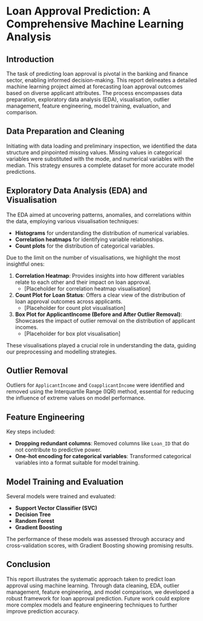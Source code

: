 # Loan Approval Prediction: A Comprehensive Machine Learning Analysis

## Introduction

The task of predicting loan approval is pivotal in the banking and finance sector, enabling informed decision-making. This report delineates a detailed machine learning project aimed at forecasting loan approval outcomes based on diverse applicant attributes. The process encompasses data preparation, exploratory data analysis (EDA), visualisation, outlier management, feature engineering, model training, evaluation, and comparison.

## Data Preparation and Cleaning

Initiating with data loading and preliminary inspection, we identified the data structure and pinpointed missing values. Missing values in categorical variables were substituted with the mode, and numerical variables with the median. This strategy ensures a complete dataset for more accurate model predictions.

## Exploratory Data Analysis (EDA) and Visualisation

The EDA aimed at uncovering patterns, anomalies, and correlations within the data, employing various visualisation techniques:

- **Histograms** for understanding the distribution of numerical variables.
- **Correlation heatmaps** for identifying variable relationships.
- **Count plots** for the distribution of categorical variables.

Due to the limit on the number of visualisations, we highlight the most insightful ones:

1. **Correlation Heatmap**: Provides insights into how different variables relate to each other and their impact on loan approval.
   - [Placeholder for correlation heatmap visualisation]
2. **Count Plot for Loan Status**: Offers a clear view of the distribution of loan approval outcomes across applicants.
   - [Placeholder for count plot visualisation]
3. **Box Plot for ApplicantIncome (Before and After Outlier Removal)**: Showcases the impact of outlier removal on the distribution of applicant incomes.
   - [Placeholder for box plot visualisation]

These visualisations played a crucial role in understanding the data, guiding our preprocessing and modelling strategies.

## Outlier Removal

Outliers for `ApplicantIncome` and `CoapplicantIncome` were identified and removed using the Interquartile Range (IQR) method, essential for reducing the influence of extreme values on model performance.

## Feature Engineering

Key steps included:

- **Dropping redundant columns**: Removed columns like `Loan_ID` that do not contribute to predictive power.
- **One-hot encoding for categorical variables**: Transformed categorical variables into a format suitable for model training.

## Model Training and Evaluation

Several models were trained and evaluated:

- **Support Vector Classifier (SVC)**
- **Decision Tree**
- **Random Forest**
- **Gradient Boosting**

The performance of these models was assessed through accuracy and cross-validation scores, with Gradient Boosting showing promising results.

## Conclusion

This report illustrates the systematic approach taken to predict loan approval using machine learning. Through data cleaning, EDA, outlier management, feature engineering, and model comparison, we developed a robust framework for loan approval prediction. Future work could explore more complex models and feature engineering techniques to further improve prediction accuracy.
